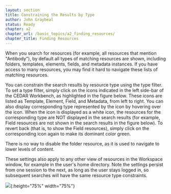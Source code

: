 ```yaml
---
layout: section
title: Constraining the Results by Type
author: John Graybeal
status: Ready
chapter: a2
chapter_url: /basic_topics/a2_finding_resources/
chapter_title: Finding Resources
---
```


When you search for resources (for example, all resources that mention "Antibody"), by default all types of matching resources are shown, including folders, templates, elements, fields, and metadata instances. If you have access to many resources, you may find it hard to navigate these lists of matching resources. 

You can constrain the search results by resource type using the type filter. To set a type filter, simply click on the  icons indicated in the left side-bar of the CEDAR Workbench, as highlighted in the figure below. These icons are listed as Template, Element, Field, and Metadata, from left to right. You can also display corresponding type represented by the icon by hovering over the icon. When the icon is displayed as a white icon, the resources for the corresponding type are NOT displayed in the search results (for example, Field resources are not shown in the search results in the figure below). To revert back (that is, to show the Field resources), simply click on the corresponding icon again to make its dominant color green.

There is no way to disable the folder resource, as it is used to navigate to lower levels of content.

These settings also apply to any other view of resources in the Workspace window, for example in the user's home directory. Note the settings persist from one session to the next, as long as the user stays logged in, so subsequent searches will have the same resource type constraints.

![](https://github.com/metadatacenter/cedar-manual/raw/master/docs/assets/imgs/filter.png){:height="75%" width="75%"}
